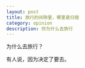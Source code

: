 ```yaml
---
layout: post
title: 旅行的间隙里，哪里是归宿
category: opinion
description: 你为什么去旅行
---
```


为什么去旅行？

有人说，因为决定了要去。



